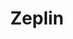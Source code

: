 ---
title: Zeplin
intro: Handoff designs and styleguides to developers from all major design tools.
linkurl: http://www.zeplin.io
category:
- Handoff
- Collaboration
logo: "zeplin.png"
---